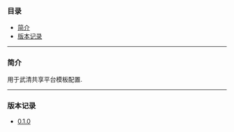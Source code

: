 ### 目录

* [简介](#abstract)
* [版本记录](#version)

---

### <a name="abstract">简介</a>

用于武清共享平台模板配置.

---

### <a name="version">版本记录</a>

* [0.1.0](./Docs/Version/0.1.0.md "0.1.0")